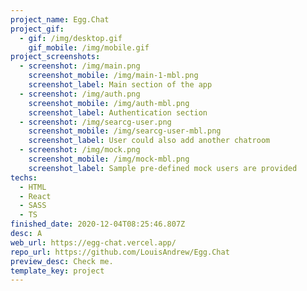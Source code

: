 ```yaml
---
project_name: Egg.Chat
project_gif:
  - gif: /img/desktop.gif
    gif_mobile: /img/mobile.gif
project_screenshots:
  - screenshot: /img/main.png
    screenshot_mobile: /img/main-1-mbl.png
    screenshot_label: Main section of the app
  - screenshot: /img/auth.png
    screenshot_mobile: /img/auth-mbl.png
    screenshot_label: Authentication section
  - screenshot: /img/searcg-user.png
    screenshot_mobile: /img/searcg-user-mbl.png
    screenshot_label: User could also add another chatroom
  - screenshot: /img/mock.png
    screenshot_mobile: /img/mock-mbl.png
    screenshot_label: Sample pre-defined mock users are provided
techs:
  - HTML
  - React
  - SASS
  - TS
finished_date: 2020-12-04T08:25:46.807Z
desc: A
web_url: https://egg-chat.vercel.app/
repo_url: https://github.com/LouisAndrew/Egg.Chat
preview_desc: Check me.
template_key: project
---
```

